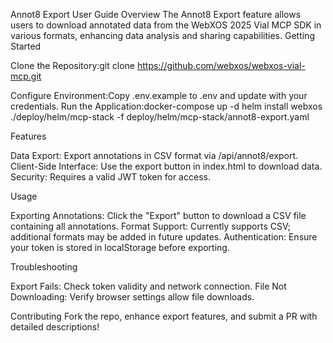Annot8 Export User Guide
Overview
The Annot8 Export feature allows users to download annotated data from the WebXOS 2025 Vial MCP SDK in various formats, enhancing data analysis and sharing capabilities.
Getting Started

Clone the Repository:git clone https://github.com/webxos/webxos-vial-mcp.git


Configure Environment:Copy .env.example to .env and update with your credentials.
Run the Application:docker-compose up -d
helm install webxos ./deploy/helm/mcp-stack -f deploy/helm/mcp-stack/annot8-export.yaml



Features

Data Export: Export annotations in CSV format via /api/annot8/export.
Client-Side Interface: Use the export button in index.html to download data.
Security: Requires a valid JWT token for access.

Usage

Exporting Annotations: Click the "Export" button to download a CSV file containing all annotations.
Format Support: Currently supports CSV; additional formats may be added in future updates.
Authentication: Ensure your token is stored in localStorage before exporting.

Troubleshooting

Export Fails: Check token validity and network connection.
File Not Downloading: Verify browser settings allow file downloads.

Contributing
Fork the repo, enhance export features, and submit a PR with detailed descriptions!
